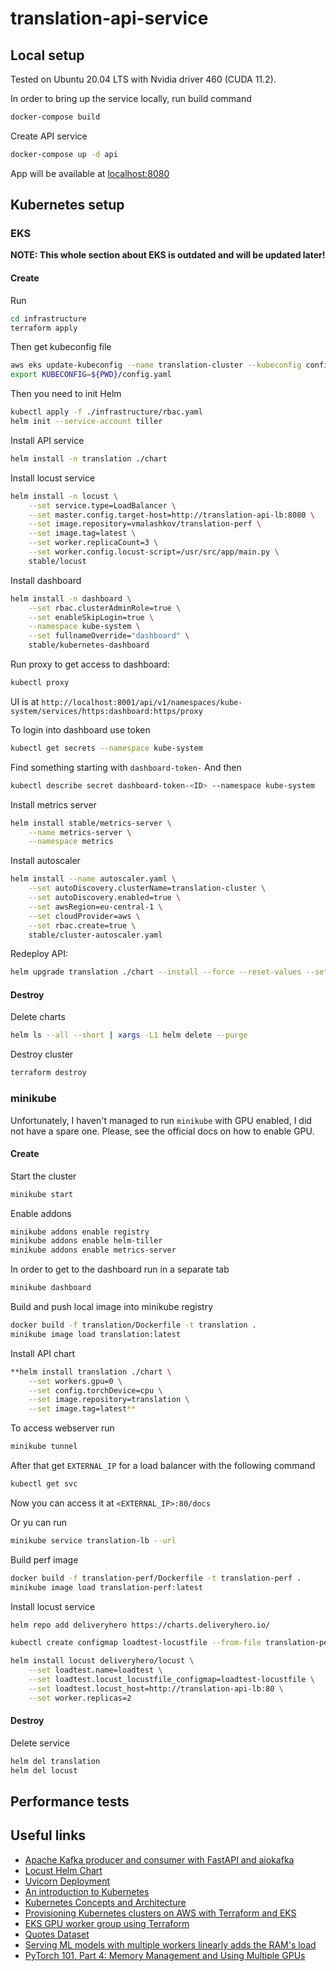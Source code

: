 # translation-api-service

## Local setup

Tested on Ubuntu 20.04 LTS with Nvidia driver 460 (CUDA 11.2).

In order to bring up the service locally, run build command
```bash
docker-compose build
```

Create API service
```bash
docker-compose up -d api
```

App will be available at [localhost:8080](localhost:8080)

## Kubernetes setup

### EKS

**NOTE: This whole section about EKS is outdated and will be updated later!**

#### Create

Run
```bash
cd infrastructure
terraform apply
```

Then get kubeconfig file
```bash
aws eks update-kubeconfig --name translation-cluster --kubeconfig config.yaml
export KUBECONFIG=${PWD}/config.yaml
```

Then you need to init Helm
```bash
kubectl apply -f ./infrastructure/rbac.yaml
helm init --service-account tiller
```

Install API service
```bash
helm install -n translation ./chart
```

Install locust service
```bash
helm install -n locust \
    --set service.type=LoadBalancer \
    --set master.config.target-host=http://translation-api-lb:8080 \
    --set image.repository=vmalashkov/translation-perf \
    --set image.tag=latest \
    --set worker.replicaCount=3 \
    --set worker.config.locust-script=/usr/src/app/main.py \
    stable/locust
```

Install dashboard
```bash
helm install -n dashboard \
    --set rbac.clusterAdminRole=true \
    --set enableSkipLogin=true \
    --namespace kube-system \
    --set fullnameOverride="dashboard" \
    stable/kubernetes-dashboard
```

Run proxy to get access to dashboard:
```bash
kubectl proxy
```

UI is at
`http://localhost:8001/api/v1/namespaces/kube-system/services/https:dashboard:https/proxy`

To login into dashboard use token
```bash
kubectl get secrets --namespace kube-system
```

Find something starting with `dashboard-token-`
And then
```bash
kubectl describe secret dashboard-token-<ID> --namespace kube-system
```

Install metrics server
```bash
helm install stable/metrics-server \
    --name metrics-server \
    --namespace metrics
```

Install autoscaler
```bash
helm install --name autoscaler.yaml \
    --set autoDiscovery.clusterName=translation-cluster \
    --set autoDiscovery.enabled=true \
    --set awsRegion=eu-central-1 \
    --set cloudProvider=aws \
    --set rbac.create=true \
    stable/cluster-autoscaler.yaml
```

Redeploy API:
```bash
helm upgrade translation ./chart --install --force --reset-values --set image.pullPolicy=Always
```

#### Destroy

Delete charts
```bash
helm ls --all --short | xargs -L1 helm delete --purge
```

Destroy cluster
```bash
terraform destroy
```

### minikube

Unfortunately, I haven't managed to run `minikube` with GPU enabled, I did not have a spare one. Please,
see the official docs on how to enable GPU.

#### Create

Start the cluster
```bash
minikube start
```

Enable addons
```bash
minikube addons enable registry
minikube addons enable helm-tiller
minikube addons enable metrics-server
```

In order to get to the dashboard run in a separate tab
```bash
minikube dashboard
```

Build and push local image into minikube registry
```bash
docker build -f translation/Dockerfile -t translation .
minikube image load translation:latest
```

Install API chart
```bash
**helm install translation ./chart \
    --set workers.gpu=0 \
    --set config.torchDevice=cpu \
    --set image.repository=translation \
    --set image.tag=latest**
```

To access webserver run
```bash
minikube tunnel
```

After that get `EXTERNAL_IP` for a load balancer with the following command
```bash
kubectl get svc
```

Now you can access it at `<EXTERNAL_IP>:80/docs`

Or yu can run
```bash
minikube service translation-lb --url
```


Build perf image
```bash
docker build -f translation-perf/Dockerfile -t translation-perf .
minikube image load translation-perf:latest
```

Install locust service
```bash
helm repo add deliveryhero https://charts.deliveryhero.io/

kubectl create configmap loadtest-locustfile --from-file translation-perf/main.py

helm install locust deliveryhero/locust \
    --set loadtest.name=loadtest \
    --set loadtest.locust_locustfile_configmap=loadtest-locustfile \
    --set loadtest.locust_host=http://translation-api-lb:80 \
    --set worker.replicas=2
```

#### Destroy

Delete service
```bash
helm del translation
helm del locust
```

## Performance tests



## Useful links

* [Apache Kafka producer and consumer with FastAPI and aiokafka](https://iwpnd.pw/articles/2020-03/apache-kafka-fastapi-geostream)
* [Locust Helm Chart](https://github.com/deliveryhero/helm-charts/tree/master/stable/locust)
* [Uvicorn Deployment](https://www.uvicorn.org/deployment/)
* [An introduction to Kubernetes](https://www.jeremyjordan.me/kubernetes/amp/)
* [Kubernetes Concepts and Architecture](https://platform9.com/blog/kubernetes-enterprise-chapter-2-kubernetes-architecture-concepts/)
* [Provisioning Kubernetes clusters on AWS with Terraform and EKS](https://learnk8s.io/terraform-eks)
* [EKS GPU worker group using Terraform](https://stackoverflow.com/questions/65774363/eks-gpu-worker-group-using-terraform)
* [Quotes Dataset](https://www.kaggle.com/akmittal/quotes-dataset)
* [Serving ML models with multiple workers linearly adds the RAM's load](https://github.com/tiangolo/fastapi/issues/2425#issuecomment-734790381)
* [PyTorch 101, Part 4: Memory Management and Using Multiple GPUs](https://blog.paperspace.com/pytorch-memory-multi-gpu-debugging/)
